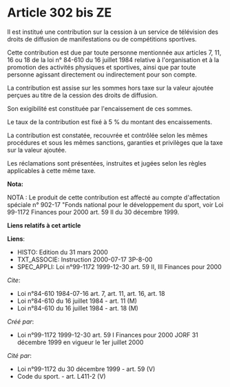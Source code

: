 # Article 302 bis ZE

Il est institué une contribution sur la cession à un service de télévision des droits de diffusion de manifestations ou de
compétitions sportives.

Cette contribution est due par toute personne mentionnée aux articles 7, 11, 16 ou 18 de la loi n° 84-610 du 16 juillet 1984
relative à l'organisation et à la promotion des activités physiques et sportives, ainsi que par toute personne agissant
directement ou indirectement pour son compte.

La contribution est assise sur les sommes hors taxe sur la valeur ajoutée perçues au titre de la cession des droits de
diffusion.

Son exigibilité est constituée par l'encaissement de ces sommes.

Le taux de la contribution est fixé à 5 % du montant des encaissements.

La contribution est constatée, recouvrée et contrôlée selon les mêmes procédures et sous les mêmes sanctions, garanties et
privilèges que la taxe sur la valeur ajoutée.

Les réclamations sont présentées, instruites et jugées selon les règles applicables à cette même taxe.

**Nota:**

NOTA : Le produit de cette contribution est affecté au compte d'affectation spéciale n° 902-17 "Fonds national pour le
développement du sport, voir Loi 99-1172 Finances pour 2000 art. 59 II du 30 décembre 1999.

**Liens relatifs à cet article**

**Liens**:

  - HISTO: Edition du 31 mars 2000
  - TXT_ASSOCIE: Instruction 2000-07-17 3P-8-00
  - SPEC_APPLI: Loi n°99-1172 1999-12-30 art. 59 II, III Finances pour 2000

_Cite_:

  - Loi n°84-610 1984-07-16 art. 7, art. 11, art. 16, art. 18
  - Loi n°84-610 du 16 juillet 1984 - art. 11 (M)
  - Loi n°84-610 du 16 juillet 1984 - art. 18 (M)

_Créé par_:

  - Loi n°99-1172 1999-12-30 art. 59 I Finances pour 2000 JORF 31 décembre 1999 en vigueur le 1er juillet 2000

_Cité par_:

  - Loi n°99-1172 du 30 décembre 1999 - art. 59 (V)
  - Code du sport. - art. L411-2 (V)
